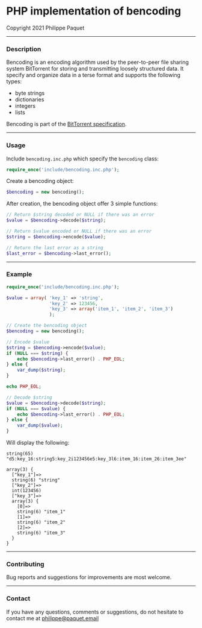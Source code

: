 # PHP implementation of bencoding
Copyright 2021 Philippe Paquet

---

### Description

Bencoding is an encoding algorithm used by the peer-to-peer file sharing system BitTorrent for storing and transmitting loosely structured data. It specify and organize data in a terse format and supports the following types:
* byte strings
* dictionaries
* integers
* lists

Bencoding is part of the [BitTorrent specification](https://www.bittorrent.org/beps/bep_0003.html).

---

### Usage

Include `bencoding.inc.php` which specify the `bencoding` class:

```php
require_once('include/bencoding.inc.php');
```

Create a bencoding object:

```php
$bencoding = new bencoding();
```

After creation, the bencoding object offer 3 simple functions:

```php
// Return $string decoded or NULL if there was an error
$value = $bencoding->decode($string);
```

```php
// Return $value encoded or NULL if there was an error
$string = $bencoding->encode($value);
```

```php
// Return the last error as a string
$last_error = $bencoding->last_error();
```

---

### Example

```php
require_once('include/bencoding.inc.php');

$value = array(	'key_1' => 'string',
				'key_2' => 123456,
				'key_3' => array('item_1', 'item_2', 'item_3')
				);

// Create the bencoding object
$bencoding = new bencoding();

// Encode $value
$string = $bencoding->encode($value);
if (NULL === $string) {
	echo $bencoding->last_error() . PHP_EOL;
} else {
	var_dump($string);
}

echo PHP_EOL;

// Decode $string
$value = $bencoding->decode($string);
if (NULL === $value) {
	echo $bencoding->last_error() . PHP_EOL;
} else {
	var_dump($value);
}
```

Will display the following:

```
string(65) "d5:key_16:string5:key_2i123456e5:key_3l6:item_16:item_26:item_3ee"

array(3) {
  ["key_1"]=>
  string(6) "string"
  ["key_2"]=>
  int(123456)
  ["key_3"]=>
  array(3) {
    [0]=>
    string(6) "item_1"
    [1]=>
    string(6) "item_2"
    [2]=>
    string(6) "item_3"
  }
}
```

---

### Contributing

Bug reports and suggestions for improvements are most welcome.

---

### Contact

If you have any questions, comments or suggestions, do not hesitate to contact me at philippe@paquet.email
